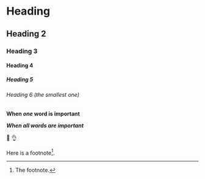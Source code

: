 # Heading

## Heading 2

### Heading 3 

#### Heading 4

##### Heading 5

###### Heading 6 (the smallest one)

<!-- This is a comment and will not appear in the rendered Markdown.
-->

**When _one_ word is important**

***When all words are important***

🙌 👌

Here is a footnote[^1].
[^1]: The footnote.
